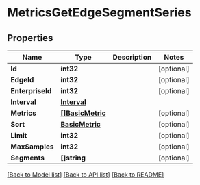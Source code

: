 # MetricsGetEdgeSegmentSeries

## Properties

Name | Type | Description | Notes
------------ | ------------- | ------------- | -------------
**Id** | **int32** |  | [optional] 
**EdgeId** | **int32** |  | [optional] 
**EnterpriseId** | **int32** |  | [optional] 
**Interval** | [**Interval**](interval.md) |  | 
**Metrics** | [**[]BasicMetric**](basic_metric.md) |  | [optional] 
**Sort** | [**BasicMetric**](basic_metric.md) |  | [optional] 
**Limit** | **int32** |  | [optional] 
**MaxSamples** | **int32** |  | [optional] 
**Segments** | **[]string** |  | [optional] 

[[Back to Model list]](../README.md#documentation-for-models) [[Back to API list]](../README.md#documentation-for-api-endpoints) [[Back to README]](../README.md)


